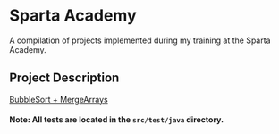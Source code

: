# Sparta Academy

A compilation of projects implemented during my training at the Sparta Academy.

## Project Description

[BubbleSort + MergeArrays](https://github.com/abdullahnazeer/spartaacademy/tree/master/src/main/java/BubbleSort)

#### Note: All tests are located in the ``src/test/java`` directory.
